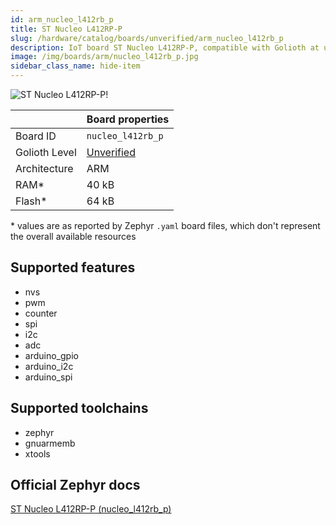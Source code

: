 ```yaml
---
id: arm_nucleo_l412rb_p
title: ST Nucleo L412RP-P
slug: /hardware/catalog/boards/unverified/arm_nucleo_l412rb_p
description: IoT board ST Nucleo L412RP-P, compatible with Golioth at unverified level.
image: /img/boards/arm/nucleo_l412rb_p.jpg
sidebar_class_name: hide-item
---
```


[//]: # (This is an auto-generated file, do not edit! Changes to it will be lost upon re-generation)

![ST Nucleo L412RP-P!](/img/boards/arm/nucleo_l412rb_p.jpg "ST Nucleo L412RP-P")

|                | Board properties     |
| -------------  | -------------------- |
| Board ID       | `nucleo_l412rb_p` |
| Golioth Level  | [Unverified](/hardware#unverified-boards) |
| Architecture   | ARM |
| RAM*           | 40 kB |
| Flash*         | 64 kB |

\* values are as reported by Zephyr `.yaml` board files, which don't represent the overall available resources



## Supported features

* nvs
* pwm
* counter
* spi
* i2c
* adc
* arduino_gpio
* arduino_i2c
* arduino_spi

## Supported toolchains

* zephyr
* gnuarmemb
* xtools

## Official Zephyr docs

[ST Nucleo L412RP-P (nucleo_l412rb_p)](https://docs.zephyrproject.org/latest/boards/arm/nucleo_l412rb_p/doc/index.html)
